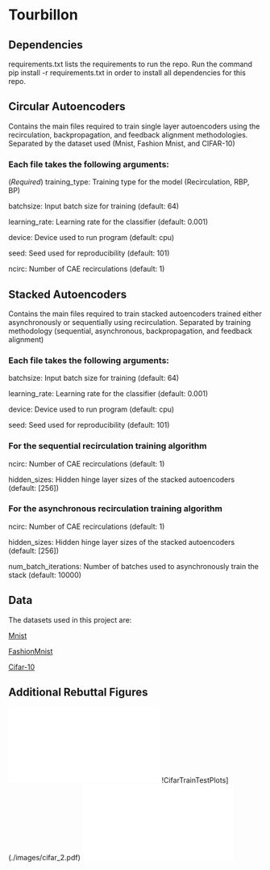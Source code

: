 # Tourbillon
 
## Dependencies
requirements.txt lists the requirements to run the repo. Run the command pip install -r requirements.txt in order to install all dependencies for this repo.

## Circular Autoencoders
Contains the main files required to train single layer autoencoders using the recirculation, backpropagation, and feedback alignment methodologies. Separated by the dataset used (Mnist, Fashion Mnist, and CIFAR-10)

### Each file takes the following arguments:

(*Required*) training_type: Training type for the model (Recirculation, RBP, BP)

batchsize: Input batch size for training (default: 64)

learning_rate: Learning rate for the classifier (default: 0.001)

device: Device used to run program (default: cpu)

seed: Seed used for reproducibility (default: 101)

ncirc: Number of CAE recirculations (default: 1)

## Stacked Autoencoders

Contains the main files required to train stacked autoencoders trained either asynchronously or sequentially using recirculation. Separated by training methodology (sequential, asynchronous, backpropagation, and feedback alignment)

### Each file takes the following arguments:

batchsize: Input batch size for training (default: 64)

learning_rate: Learning rate for the classifier (default: 0.001)

device: Device used to run program (default: cpu)

seed: Seed used for reproducibility (default: 101)

### For the sequential recirculation training algorithm

ncirc: Number of CAE recirculations (default: 1)

hidden_sizes: Hidden hinge layer sizes of the stacked autoencoders (default: [256])

### For the asynchronous recirculation training algorithm

ncirc: Number of CAE recirculations (default: 1)

hidden_sizes: Hidden hinge layer sizes of the stacked autoencoders (default: [256])

num_batch_iterations: Number of batches used to asynchronously train the stack (default: 10000)

## Data

The datasets used in this project are:

[Mnist](http://yann.lecun.com/exdb/mnist/)

[FashionMnist](https://www.kaggle.com/datasets/zalando-research/fashionmnist)

[Cifar-10](https://www.cs.toronto.edu/~kriz/cifar.html)

## Additional Rebuttal Figures

![bpAutoencoderTourbillonComparison](./images/bpAutoencoderTourbillonComparison.pdf)
!CifarTrainTestPlots](./images/cifar_2.pdf)
![TourbillonComparison](./images/Figure4.pdf)
